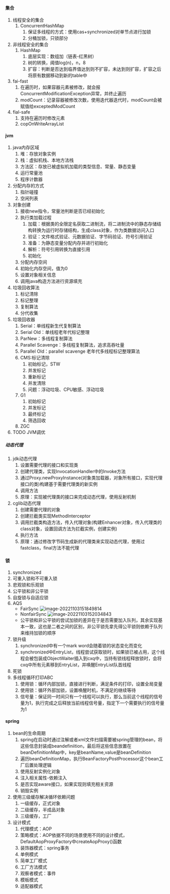 #### 集合
1. 线程安全的集合
   1. ConcurrentHashMap
      1. 保证多线程的方式：使用cas+synchronized对单节点进行加锁
      2. 分桶加锁，只锁部分
2. 非线程安全的集合
   1. HashMap
      1. 底层实现：数组加（链表-红黑树）
      2. 树的转换，阈值log(n)，n，8
      3. 扩容：判断是否达到临界值达到则不扩容，未达到则扩容，扩容之后将原有数据移动到新的table中
3. fai-fast
   1. 在遍历时，如果容器元素被修改，就会报ConcurrentModificationException异常，并终止遍历
   2. modCount：记录容器被修改次数，使用迭代器迭代时，modCount会被赋值给exceptedModCount
4. fial-safe
   1. 支持在遍历时修改元素
   2. copOnWriteArrayList
#### jvm
1. java内存区域
   1. 堆：存放对象实例
   2. 栈：虚拟机栈、本地方法栈
   3. 方法区：存放已被虚拟机加载的类型信息、常量、静态变量
   4. 运行常量池
   5. 程序计数器
2. 分配内存的方式
   1. 指针碰撞
   2. 空闲列表
3. 对象创建
   1. 接收new指令，常量池判断是否已经初始化
   2. 执行类加载过程
      1. 加载：根据类的全限定名获取二进制流，将二进制流中的静态存储结构转换为运行时存储结构，生成class对象，作为类数据访问入口
      2. 验证：文件格式验证、元数据验证、字节码验证、符号引用验证
      3. 准备：为静态变量分配内存并进行初始化
      4. 解析：符号引用转换为直接引用
      5. 初始化
   3. 分配内存空间
   4. 初始化内存空间，值为0
   5. 设置对象相关信息
   6. 调用java构造方法进行资源填充
4. 垃圾回收算法
   1. 标记清除
   2. 标记整理
   3. 复制算法
   4. 分代收集
5. 垃圾回收器
   1. Serial：单线程新生代复制算法
   2. Serial Old：单线程老年代标记整理
   3. ParNew：多线程复制算法
   4. Parallel Scavenge：多线程复制算法，追求高吞吐量
   5. Parallel Old：parallel scavenge 老年代多线程标记整理算法
   6. CMS:标记清除
      1. 初始标记，STW
      2. 并发标记
      3. 重新标记
      4. 并发清除
      5. 问题：浮动垃圾、CPU敏感、浮动垃圾
   7. G1
      1. 初始标记
      2. 并发标记
      3. 最终标记
      4. 筛选回收
   8. ZGC
6. TODO JVM调优
#####  动态代理
1. jdk动态代理
   1. 设置需要代理的接口和实现类
   2. 创建代理类，实现InvocationHandler中的Invoke方法
   3. 通过Proxy.newProxyInstance(对象类加载器，对象所有接口，实现代理接口的类)构建基于需要代理类的新实例
   4. 调用方法
   5. 原理：实现被代理类的接口来完成动态代理，使用反射机制
2. cglib动态代理
   1. 创建需要代理的对象
   2. 创建拦截类实现MethodInterceptor
   3. 调用拦截类构造方法，传入代理对象(构建Enhancer对象，传入代理类的class对象，设置回调方法为拦截实例，创建实例)
   4. 执行方法
   5. 原理：通过修改字节码生成新的代理类来实现动态代理，使用过fastclass，final方法不能代理
#### 锁
1. synchronized
2. 可重入锁和不可重入锁
3. 悲观锁和乐观锁
4. 公平锁和非公平锁
5. 自旋锁与自适应锁
6. AQS
   - FairSync
   ![image-20221103151849814](C:\Users\Administrator\AppData\Roaming\Typora\typora-user-images\fairsync.png)
   - NonfairSync
   ![image-20221103152034843](C:\Users\Administrator\AppData\Roaming\Typora\typora-user-images\nofairsync.png)
   - 公平锁和非公平锁的尝试加锁的差异在于是否需要加入队列，其余实现基本一致，这也是二者之间的区别，非公平锁先拿先得公平锁则依赖于队列来维持加锁的顺序
7. 锁升级
   1. synchronized中有一个mark word会随着锁的状态变化而变化
   2. synchronized中EntryList，线程尝试获取锁时，如果锁已被占用，这个线程会被包装成ObjectWaiter插入到cxq中，当持有锁线程释放锁时，会将cxq中所有元素移到EntryList，并唤醒EntryList队首线程
8. 死锁
9. 多线程循环打印ABC
   1. 使用锁：循环内部加锁，直接进行判断，满足条件的打印，设置全局变量
   2. 使用锁：循环外部加锁，设置唤醒时机，不满足的继续等待
   3. 信号量：保证同一时间只有一个线程可以执行，那么当前这个线程的信号量为1，执行完成之后释放当前线程信号量，指定下一个需要执行的信号量为1

#### spring
1. bean的生命周期
   1. spring在启动时通过注解或者xml文件扫描需要被spring管理的bean，将这些信息封装成beandefiniition，最后将这些信息放置在beanDefinitionMap中，key是beanName,value是beanDefinition
   2. 遍历beanDefinitionMap，执行BeanFactoryPostProcessor这个bean工厂后置处理逻辑
   3. 使用反射实例化对象
   4. 注入相关属性-依赖注入
   5. 是否实现aware接口，如果实现则填充相关资源
   5. 销毁实例
2. 使用三级缓存解决循环依赖问题
   1. 一级缓存，正式对象
   2. 二级缓存，半成品对象
   3. 三级缓存，工厂
3. 设计模式
   1. 代理模式：AOP
   2. 策略模式：AOP依据不同的场景使用不同的设计模式，DefaultAopProxyFactory中createAopProxy()函数
   3. 装饰器模式：spring事务
   4. 单例模式
   5. 简单工厂模式
   6. 工厂方法模式
   7. 观察者模式：事件
   8. 模板模式
   9. 适配器模式